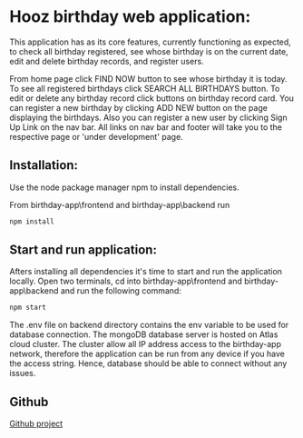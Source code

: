 # Hooz birthday web application:
This application has as its core features, currently functioning as expected, to check all birthday registered, see whose birthday is on the current date, edit and delete birthday records, and register users.

From home page click FIND NOW button to see whose birthday it is today.
To see all registered birthdays click SEARCH ALL BIRTHDAYS button. 
To edit or delete any birthday record click buttons on birthday record card. 
You can register a new birthday by clicking ADD NEW button on the page displaying the birthdays.
Also you can register a new user by clicking Sign Up Link on the nav bar.
All links on nav bar and footer will take you to the respective page or 'under development' page.

## Installation:
Use the node package manager npm to install dependencies.

From birthday-app\frontend and birthday-app\backend run

```bash
npm install
```

## Start and run application:
Afters installing all dependencies it's time to start and run the application locally. Open two terminals, cd into birthday-app\frontend and birthday-app\backend and run the following command:

```bash
npm start
```

The .env file on backend directory contains the env variable to be used for database connection. The mongoDB database server is hosted on Atlas cloud cluster. The cluster allow all IP address access to the birthday-app network, therefore the application can be run from any device if you have the access string. Hence, database should be able to connect without any issues.

## Github
[Github project](https://github.com/ana-malim/birthday-app)